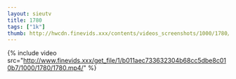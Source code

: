 ```yaml
--- 
layout: sieutv
title: 1780
tags: ["1k"]
thumb: http://hwcdn.finevids.xxx/contents/videos_screenshots/1000/1780/preview.mp4.jpg
---
```

{% include video src="http://www.finevids.xxx/get_file/1/b011aec733632304b68cc5dbe8c010b7/1000/1780/1780.mp4/" %} 
